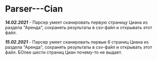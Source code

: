 # Parser---Cian

***14.02.2021*** - Парсер умеет сканировать первую страницу Циана из раздела "Аренда", сохранять результаты в csv-файл и открывать этот файл.

***15.02.2021*** - Парсер умеет сканировать первые 6 страниц Циана из раздела "Аренда", сохранять результаты в csv-файл и открывать этот файл. БОлее шести страниц Циан почему-то не выдает.
